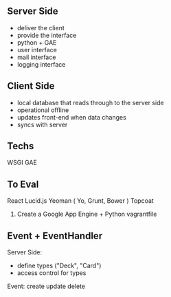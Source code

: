 
Server Side
-----------

* deliver the client
* provide the interface
* python + GAE
* user interface
* mail interface
* logging interface

Client Side
-----------

* local database that reads through to the server side
* operational offline
* updates front-end when data changes
* syncs with server

Techs
-----
WSGI
GAE

To Eval
-------
React
Lucid.js
Yeoman ( Yo, Grunt, Bower )
Topcoat

1. Create a Google App Engine + Python vagrantfile

Event + EventHandler
--------------------

Server Side: 
* define types ("Deck", "Card")
* access control for types

Event: 
create
update
delete

